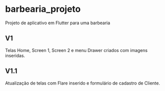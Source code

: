 # barbearia_projeto

Projeto de aplicativo em Flutter para uma barbearia

## V1

Telas Home, Screen 1, Screen 2 e menu Drawer criados com imagens inseridas.

## V1.1

Atualização de telas com Flare inserido e formulário de cadastro de Cliente.
